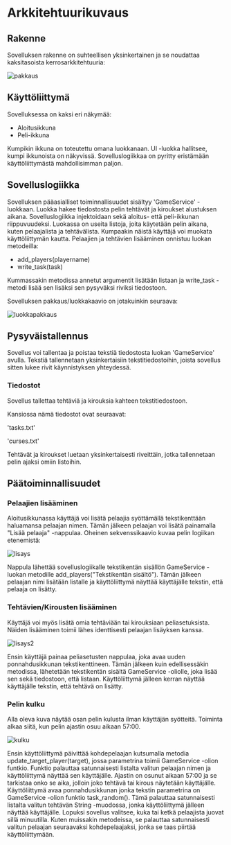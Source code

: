 # Arkkitehtuurikuvaus

## Rakenne

Sovelluksen rakenne on suhteellisen yksinkertainen ja se noudattaa kaksitasoista kerrosarkkitehtuuria:

![pakkaus](kuvat/pakkausrakenne.png)

## Käyttöliittymä

Sovelluksessa on kaksi eri näkymää:

- Aloitusikkuna
- Peli-ikkuna

Kumpikin ikkuna on toteutettu omana luokkanaan. UI -luokka hallitsee, kumpi ikkunoista on näkyvissä. Sovelluslogiikkaa on pyritty eristämään käyttöliittymästä mahdollisimman paljon.

## Sovelluslogiikka

Sovelluksen pääasialliset toiminnallisuudet sisältyy 'GameService' -luokkaan. Luokka hakee tiedostosta pelin tehtävät ja kiroukset alustuksen aikana. Sovelluslogiikka injektoidaan sekä aloitus- että peli-ikkunan riippuvuudeksi. Luokassa on useita listoja, joita käytetään pelin aikana, kuten pelaajalista ja tehtävälista. Kumpaakin näistä käyttäjä voi muokata käyttöliittymän kautta. Pelaajien ja tehtävien lisääminen onnistuu luokan metodeilla:

- add_players(playername)
- write_task(task)

Kummassakin metodissa annetut argumentit lisätään listaan ja write_task -metodi lisää sen lisäksi sen pysyväksi riviksi tiedostoon. 

Sovelluksen pakkaus/luokkakaavio on jotakuinkin seuraava:

![luokkapakkaus](kuvat/luokkapakkauskaavio.png)

## Pysyväistallennus

Sovellus voi tallentaa ja poistaa tekstiä tiedostosta luokan 'GameService' avulla. Tekstiä tallennetaan yksinkertaisiin tekstitiedostoihin, joista sovellus sitten lukee rivit käynnistyksen yhteydessä.

### Tiedostot

Sovellus tallettaa tehtäviä ja kirouksia kahteen tekstitiedostoon.

Kansiossa nämä tiedostot ovat seuraavat:

'tasks.txt'

'curses.txt'

Tehtävät ja kiroukset luetaan yksinkertaisesti riveittäin, jotka tallennetaan pelin ajaksi omiin listoihin.

## Päätoiminnallisuudet


### Pelaajien lisääminen

Aloitusikkunassa käyttäjä voi lisätä pelaajia syöttämällä tekstikenttään haluamansa pelaajan nimen. Tämän jälkeen pelaajan voi lisätä painamalla "Lisää pelaaja" -nappulaa. Oheinen sekvenssikaavio kuvaa pelin logiikan etenemistä:

![lisays](kuvat/pelaajanlisays.png)

Nappula lähettää sovelluslogiikalle tekstikentän sisällön GameService -luokan metodille add_players("Tekstikentän sisältö"). Tämän jälkeen pelaajan nimi lisätään listalle ja käyttöliittymä näyttää käyttäjälle tekstin, että pelaaja on lisätty.

### Tehtävien/Kirousten lisääminen

Käyttäjä voi myös lisätä omia tehtäviään tai kirouksiaan peliasetuksista. Näiden lisääminen toimii lähes identtisesti pelaajan lisäyksen kanssa.

![lisays2](kuvat/tehtavanlisays.png)

Ensin käyttäjä painaa peliasetusten nappulaa, joka avaa uuden ponnahdusikkunan tekstikenttineen. Tämän jälkeen kuin edellisessäkin metodissa, lähetetään tekstikentän sisältä GameService -oliolle, joka lisää sen sekä tiedostoon, että listaan. Käyttöliittymä jälleen kerran näyttää käyttäjälle tekstin, että tehtävä on lisätty.

### Pelin kulku

Alla oleva kuva näytää osan pelin kulusta ilman käyttäjän syötteitä. Toiminta alkaa siitä, kun pelin ajastin osuu aikaan 57:00.

![kulku](kuvat/pelinkulku.png)

Ensin käyttöliittymä päivittää kohdepelaajan kutsumalla metodia update_target_player(target), jossa parametrina toimii GameService -olion funtkio. Funktio palauttaa satunnaisesti listalta valitun pelaajan nimen ja käyttöliittymä näyttää sen käyttäjälle. Ajastin on osunut aikaan 57:00 ja se tarkistaa onko se aika, jolloin joko tehtävä tai kirous näytetään käyttäjälle. Käyttöliittymä avaa ponnahdusikkunan jonka tekstin parametrina on GameService -olion funktio task_random(). Tämä palauttaa satunnaisesti listalta valitun tehtävän String -muodossa, jonka käyttöliittymä jälleen näyttää käyttäjälle. Lopuksi sovellus valitsee, kuka tai ketkä pelaajista juovat sillä minuutilla. Kuten muissakin metodeissa, se palauttaa satunnaisesti valitun pelaajan seuraavaksi kohdepelaajaksi, jonka se taas piirtää käyttöliittymään. 
